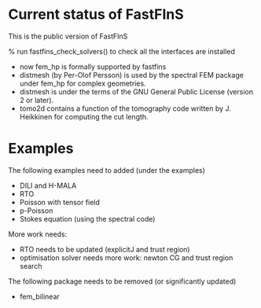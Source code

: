 # Current status of FastFInS

This is the public version of FastFInS

% run fastfins_check_solvers() to check all the interfaces are installed
* now fem_hp is formally supported by fastfins
* distmesh (by Per-Olof Persson) is used by the spectral FEM package under fem_hp for complex geometries. 
* distmesh is under the terms of the GNU General Public License (version 2 or later). 
* tomo2d contains a function of the tomography code written by J. Heikkinen for computing the cut length. 

# Examples

The following examples need to added (under the examples)

* DILI and H-MALA
* RTO
* Poisson with tensor field
* p-Poisson 
* Stokes equation (using the spectral code)

More work needs:

* RTO needs to be updated (explicitJ and trust region)
* optimisation solver needs more work: newton CG and trust region search

The following package needs to be removed (or significantly updated)
* fem_bilinear

